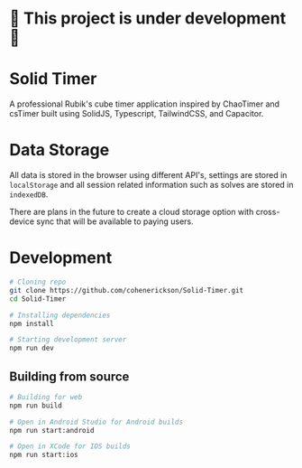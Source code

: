 # 🚧 This project is under development 🚧

# Solid Timer

A professional Rubik's cube timer application inspired by ChaoTimer and csTimer built using SolidJS, Typescript, TailwindCSS, and Capacitor.

# Data Storage

All data is stored in the browser using different API's, settings are stored in `localStorage` and all session related information such as solves are stored in `indexedDB`.

There are plans in the future to create a cloud storage option with cross-device sync that will be available to paying users.

# Development

```bash
# Cloning repo
git clone https://github.com/cohenerickson/Solid-Timer.git
cd Solid-Timer

# Installing dependencies
npm install

# Starting development server
npm run dev
```

## Building from source

```bash
# Building for web
npm run build

# Open in Android Studio for Android builds
npm run start:android

# Open in XCode for IOS builds
npm run start:ios
```
